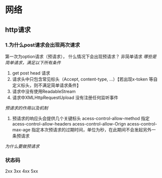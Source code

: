 # 网络

## http请求
### 1.为什么post请求会出现两次请求
  第一次为option请求（预请求），
  什么情况下会出现预请求？ 非简单请求
  *哪些是简单请求，满足以下所有条件*
  1. get post head 请求
  2. 请求头中只包含常见标头（Accept, content-type, ...）【若出现x-token 等自定义标头，则不满足简单请求条件】
  3. 请求中没有使用ReadableStream
  4. 请求中XMLHttpRequestUpload 没有注册任何监听事件

  *预请求的作用以及机制*
  1. 预请求的响应头会提供几个关键标头
   acess-control-allow-method 指定
   acess-control-allow-headers
   acess-control-allow-Orign
   acess-control-max-age 指定本次预请求的过期时间，单位为秒，在此期间不会发起另外一条预请求

  *为什么要做预请求*

### 状态码
 2xx
 3xx
 4xx
 5xx